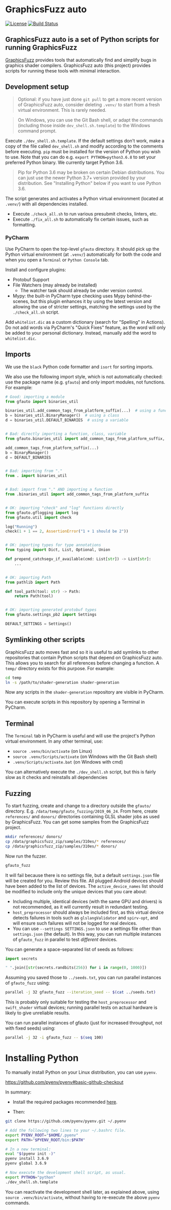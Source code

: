 # GraphicsFuzz auto

[![License](https://img.shields.io/badge/License-Apache%202.0-blue.svg)](https://opensource.org/licenses/Apache-2.0)
[![Build Status](https://paulthomson.visualstudio.com/gfauto/_apis/build/status/google.graphicsfuzz?branchName=master)](https://paulthomson.visualstudio.com/gfauto/_build/latest?definitionId=2&branchName=master)


## GraphicsFuzz auto is a set of Python scripts for running GraphicsFuzz

[GraphicsFuzz](https://github.com/google/graphicsfuzz) provides tools that automatically find and simplify bugs in graphics shader compilers.
GraphicsFuzz auto (this project) provides scripts for running these tools with minimal interaction.

## Development setup

> Optional: if you have just done `git pull` to get a more recent version of GraphicsFuzz auto, consider deleting `.venv/` to start from a fresh virtual environment. This is rarely needed.

> On Windows, you can use the Git Bash shell, or adapt the commands (including those inside `dev_shell.sh.template`) to the Windows command prompt.

Execute `./dev_shell.sh.template`. If the default settings don't work, make a copy of the file called `dev_shell.sh` and modify according to the comments before executing. `pip` must be installed for the version of Python you wish to use. Note that you can do e.g. `export PYTHON=python3.6.8` to set your preferred Python binary. We currently target Python 3.6.

> Pip for Python 3.6 may be broken on certain Debian distributions.
> You can just use the newer Python 3.7+ version provided by your
> distribution.
> See "Installing Python" below if you want to use Python 3.6.

The script generates and activates a Python virtual environment (located at `.venv/`) with all dependencies installed.

* Execute `./check_all.sh` to run various presubmit checks, linters, etc.
* Execute `./fix_all.sh` to automatically fix certain issues, such as formatting.


### PyCharm

Use PyCharm to open the top-level `gfauto` directory.
It should pick up the Python virtual environment (at `.venv/`) automatically
for both the code
and when you open a `Terminal` or `Python Console` tab.

Install and configure plugins:

* Protobuf Support
* File Watchers (may already be installed)
  * The watcher task should already be under version control.
* Mypy: the built-in PyCharm type checking uses Mypy behind-the-scenes, but this plugin enhances it by using the latest version and allowing the use of stricter settings, matching the settings used by the `./check_all.sh` script.

Add `whitelist.dic` as a custom dictionary (search for "Spelling" in Actions). Do not add words via PyCharm's "Quick Fixes" feature, as the word will only be added to your personal dictionary. Instead, manually add the word to `whitelist.dic`.

## Imports

We use the `black` Python code formatter and `isort` for sorting imports.

We also use the following import style, which is not automatically checked: use the package name (e.g. `gfauto`) and only import modules, not functions. For example:


```python
# Good: importing a module
from gfauto import binaries_util

binaries_util.add_common_tags_from_platform_suffix(...)  # using a function
b = binaries_util.BinaryManager()  # using a class
d = binaries_util.DEFAULT_BINARIES  # using a variable


# Bad: directly importing a function, class, variable
from gfauto.binaries_util import add_common_tags_from_platform_suffix, BinaryManager, DEFAULT_BINARIES

add_common_tags_from_platform_suffix(...)
b = BinaryManager()
d = DEFAULT_BINARIES


# Bad: importing from "."
from . import binaries_util


# Bad: import from "." AND importing a function
from .binaries_util import add_common_tags_from_platform_suffix


# OK: importing "check" and "log" functions directly
from gfauto.gflogging import log
from gfauto.util import check

log("Running")
check(1 + 1 == 2, AssertionError("1 + 1 should be 2"))


# OK: importing types for type annotations
from typing import Dict, List, Optional, Union

def prepend_catchsegv_if_available(cmd: List[str]) -> List[str]:
    ...


# OK: importing Path
from pathlib import Path

def tool_path(tool: str) -> Path:
    return Path(tool)


# OK: importing generated protobuf types
from gfauto.settings_pb2 import Settings

DEFAULT_SETTINGS = Settings()
```

## Symlinking other scripts

GraphicsFuzz auto moves fast and so it is useful to add symlinks to other repositories that contain Python scripts that depend on GraphicsFuzz auto. This allows you to search for all references before changing a function. A `temp/` directory exists for this purpose. For example:

```sh
cd temp
ln -s /path/to/shader-generation shader-generation
```

Now any scripts in the `shader-generation` repository are visible in PyCharm.

You can execute scripts in this repository by opening a Terminal in PyCharm.

## Terminal

The `Terminal` tab in PyCharm is useful and will use the project's Python virtual environment. In any other terminal, use:

* `source .venv/bin/activate` (on Linux)
* `source .venv/Scripts/activate` (on Windows with the Git Bash shell)
* `.venv/Scripts/activate.bat` (on Windows with cmd)

You can alternatively execute the `./dev_shell.sh` script, but this is fairly slow as it checks and reinstalls all dependencies

## Fuzzing

To start fuzzing, create and change to a directory outside the `gfauto/` directory. E.g. `/data/temp/gfauto_fuzzing/2019_06_24`. From here, create `references/` and `donors/` directories containing GLSL shader jobs as used by GraphicsFuzz.
You can get some samples from the GraphicsFuzz project.

```sh
mkdir references/ donors/
cp /data/graphicsfuzz_zip/samples/310es/* references/
cp /data/graphicsfuzz_zip/samples/310es/* donors/
```

Now run the fuzzer.

```sh
gfauto_fuzz
```

It will fail because there is no settings file, but a default `settings.json` file will be created for you.
Review this file.
All plugged Android devices should have been added to the list of devices.
The `active_device_names` list should be modified to include only the unique devices that you care about:

* Including multiple, identical devices (with the same GPU and drivers) is not recommended, as it will currently result in redundant testing.
* `host_preprocessor` should always be included first, as this virtual device detects failures in tools such as `glslangValidator` and `spirv-opt`, and will ensure such failures will not be logged for real devices.
* You can use `--settings SETTINGS.json` to use a settings file other than `settings.json` (the default). In this way, you can run multiple instances of `gfauto_fuzz` in parallel to test *different* devices.

You can generate a space-separated list of seeds as follows:

```python
import secrets

" ".join([str(secrets.randbits(256)) for i in range(0, 1000)])
```

Assuming you saved those to `../seeds.txt`, you can run parallel instances of `gfauto_fuzz` using:

```sh
parallel -j 32 gfauto_fuzz --iteration_seed -- $(cat ../seeds.txt)
```

This is probably only suitable for testing the `host_preprocessor` and `swift_shader` virtual devices; running parallel tests on actual hardware is likely to give unreliable results.

You can run parallel instances of gfauto (just for increased throughput, not with fixed seeds) using:

```sh
parallel -j 32 -i gfauto_fuzz -- $(seq 100)
```

# Installing Python

To manually install Python on your Linux distribution, you can use `pyenv`.

https://github.com/pyenv/pyenv#basic-github-checkout

In summary:

* Install the required packages recommended [here](https://github.com/pyenv/pyenv/wiki/Common-build-problems).

* Then:

```sh
git clone https://github.com/pyenv/pyenv.git ~/.pyenv

# Add the following two lines to your ~/.bashrc file.
export PYENV_ROOT="$HOME/.pyenv"
export PATH="$PYENV_ROOT/bin:$PATH"

# In a new terminal:
eval "$(pyenv init -)"
pyenv install 3.6.9
pyenv global 3.6.9

# Now execute the development shell script, as usual.
export PYTHON="python"
./dev_shell.sh.template
```

You can reactivate the development shell later,
as explained above, using
`source .venv/bin/activate`,
without having to re-execute the above `pyenv` commands.

